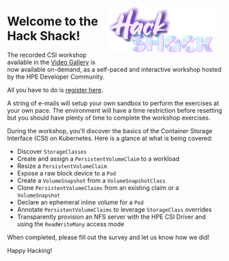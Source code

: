 <!-- ![HPE Developer Hack Shack](img/hack-shack.png) -->
<img src="img/hack-shack.png" align="right" width="250" hspace="20" vspace="20" />

# Welcome to the Hack Shack!

The recorded CSI workshop available in the [Video Gallery](../../learn/video_gallery/index.md#hpe_dev_hack_shack_workshop_using_the_container_storage_interface) is now available on-demand, as a self-paced and interactive workshop hosted by the HPE Developer Community.

All you have to do is [register here](https://developer.hpe.com/hackshack/workshop/2).

A string of e-mails will setup your own sandbox to perform the exercises at your own pace. The environment will have a time restriction before resetting but you should have plenty of time to complete the workshop exercises. 

During the workshop, you'll discover the basics of the Container Storage Interface (CSI) on Kubernetes. Here is a glance at what is being covered:

- Discover `StorageClasses`
- Create and assign a `PersistentVolumeClaim` to a workload
- Resize a `PersistentVolumeClaim`
- Expose a raw block device to a `Pod`
- Create a `VolumeSnapshot` from a `VolumeSnapshotClass`
- Clone `PersistentVolumeClaims` from an existing claim or a `VolumeSnapshot`
- Declare an ephemeral inline volume for a `Pod`
- Annotate `PersistentVolumeClaims` to leverage `StorageClass` overrides
- Transparently provision an NFS server with the HPE CSI Driver and using the `ReadWriteMany` access mode 

When completed, please fill out the survey and let us know how we did!

Happy Hacking!
